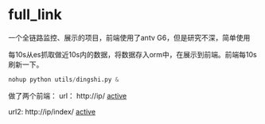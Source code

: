 # full_link

一个全链路监控、展示的项目，前端使用了antv G6，但是研究不深，简单使用

每10s从es抓取做近10s内的数据，将数据存入orm中，在展示到前端。前端每10s刷新一下。

```py
nohup python utils/dingshi.py &
```

做了两个前端：
url： http://ip/
[active](https://github.com/syklinux/full_link/blob/master/static/1.png)

url2: http://ip/index/
[active](https://github.com/syklinux/full_link/blob/master/static/2.png)
